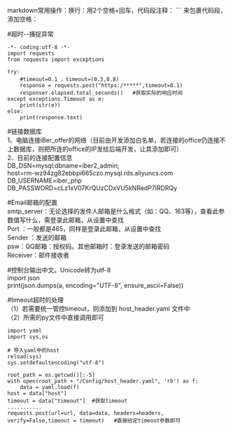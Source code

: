 markdown常用操作：换行：用2个空格+回车，代码段注释： ``` 来包裹代码段，添加空格：&nbsp;

#超时--捕捉异常
``` 
-*- coding:utf-8 -*-
import requests
from requests import exceptions

try:
    #timeout=0.1 ，timeout=(0.5,0.8)
	response = requests.post("https:/*****",timeout=0.1)
	responser.elapsed.total_seconds()   #获取实际的响应时间
except exceptions.Timeout as e:
	print(str(e))
else:
	print(response.text)

``` 

#链接数据库  
1、电脑连接iBer_offer的网络（目前由开发添加白名单，若连接的office仍连接不上数据库，则把所连的office的IP发给后端开发，让其添加即可）  
2、目前的连接配置信息  
DB_DSN=mysql:dbname=iber2_admin;  
host=rm-wz94zg82ebbpi665czo.mysql.rds.aliyuncs.com  
DB_USERNAME=iber_php  
DB_PASSWORD=cLz1xV07KrQUzCDxVU5kNRedP7lRDRQy  


#Email邮箱的配置  
smtp_server：无论选择的发件人邮箱是什么格式（如：QQ、163等），查看此参数值写什么，需登录此邮箱，从设置中查找  
Port ：一般都是465，同样是登录此邮箱，从设置中查找  
Sender ：发送的邮箱  
psw：QQ邮箱：授权码。其他邮箱时：登录发送的邮箱密码  
Receiver：邮件接收者  

#控制台输出中文。Unicode转为utf-8  
import json  
print(json.dumps(a, encoding="UTF-8", ensure_ascii=False))  


#timeout超时的处理  
（1）若需要统一管控timeout，则添加到 host_header.yaml  文件中  
（2）所需的py文件中直接调用即可
``` 
import yaml
import sys,os

# 导入yaml中的host
reload(sys)
sys.setdefaultencoding("utf-8")

root_path = os.getcwd()[:-5]
with open(root_path + "/Config/host_header.yaml", 'rb') as f:
    data = yaml.load(f)
host = data["host"]
timeout = data["timeout"]  #获取timeout
...........
requests.post(url=url, data=data, headers=headers, verify=False,timeout = timeout)   #直接给定timeout参数即可
``` 
